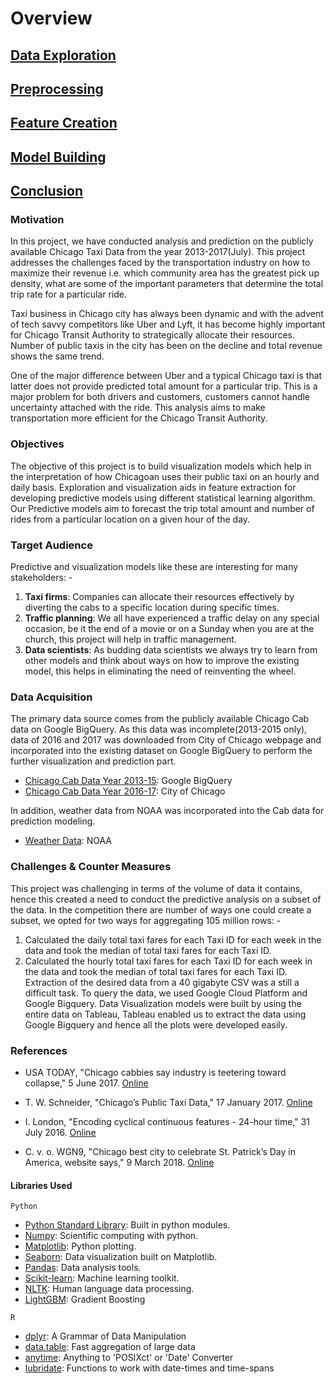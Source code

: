 # Overview

## [Data Exploration](data_exploration/exploration.md)

## [Preprocessing](preprocessing/cleaning.md)

## [Feature Creation](feature_creation/features.md)

## [Model Building](model_building/model.md)

## [Conclusion](conclusion/conclusion.md)

### Motivation

In this project, we have conducted analysis and prediction on the publicly available Chicago Taxi Data from the year 2013-2017(July). This project addresses the challenges faced by the transportation industry on how to maximize their revenue i.e. which community area has the greatest pick up density, what are some of the important parameters that determine the total trip rate for a particular ride.

Taxi business in Chicago city has always been dynamic and with the advent of tech savvy competitors like Uber and Lyft, it has become highly important for Chicago Transit Authority to strategically allocate their resources. Number of public taxis in the city has been on the decline and total revenue shows the same trend.  

One of the major difference between Uber and a typical Chicago taxi is that latter does not provide predicted total amount for a particular trip. This is a major problem for both drivers and customers, customers cannot handle uncertainty attached with the ride. This analysis aims to make transportation more efficient for the Chicago Transit Authority. 

### Objectives

The objective of this project is to build visualization models which help in the interpretation of how Chicagoan uses their public taxi on an hourly and daily basis. Exploration and visualization aids in feature extraction for developing predictive models using different statistical learning algorithm. Our Predictive models aim to forecast the trip total amount and number of rides from a particular location on a given hour of the day.

### Target Audience

Predictive and visualization models like these are interesting for many stakeholders: -
1.	**Taxi firms**: Companies can allocate their resources effectively by diverting the cabs to a specific location during specific times. 
2.	**Traffic planning**: We all have experienced a traffic delay on any special occasion, be it the end of a movie or on a Sunday when you are at the church, this project will help in traffic management. 
3.	**Data scientists**: As budding data scientists we always try to learn from other models and think about ways on how to improve the existing model, this helps in eliminating the need of reinventing the wheel.

### Data Acquisition

The primary data source comes from the publicly available Chicago Cab data on Google BigQuery. As this data was incomplete(2013-2015 only), data of 2016 and 2017 was downloaded from City of Chicago webpage and incorporated into the existing dataset on Google BigQuery to perform the further visualization and prediction part.

* [Chicago Cab Data Year 2013-15](https://bigquery.cloud.google.com/table/bigquery-public-data:chicago_taxi_trips.taxi_trips?pli=1): Google BigQuery
* [Chicago Cab Data Year 2016-17](https://data.cityofchicago.org/Transportation/Taxi-Trips/wrvz-psew): City of Chicago

In addition, weather data from NOAA was incorporated into the Cab data for prediction modeling.

* [Weather Data](https://www.ncdc.noaa.gov/cdo-web/search?datasetid=GHCND): NOAA

### Challenges & Counter Measures

This project was challenging in terms of the volume of data it contains, hence this created a need to conduct the predictive analysis on a subset of the data. In the competition there are number of ways one could create a subset, we opted for two ways for aggregating 105 million rows: -
1)	Calculated the daily total taxi fares for each Taxi ID for each week in the data and took the median of total taxi fares for each Taxi ID.
2)	Calculated the hourly total taxi fares for each Taxi ID for each week in the data and took the median of total taxi fares for each Taxi ID.
Extraction of the desired data from a 40 gigabyte CSV was a still a difficult task. To query the data, we used Google Cloud Platform and Google Bigquery.
Data Visualization models were built by using the entire data on Tableau, Tableau enabled us to extract the data using Google Bigquery and hence all the plots were developed easily.

### References

* USA TODAY, "Chicago cabbies say industry is teetering toward collapse," 5 June 2017. [Online](https://www.usatoday.com/story/news/2017/06/05/chicago-cabbies-say-industry-teetering-toward-collapse/102524634/)

* T. W. Schneider, "Chicago’s Public Taxi Data," 17 January 2017. [Online](http://toddwschneider.com/posts/chicago-taxi-data)

* I. London, "Encoding cyclical continuous features - 24-hour time," 31 July 2016. [Online](https://ianlondon.github.io/blog/encoding-cyclical-features-24hour-time)

* C. v. o. WGN9, "Chicago best city to celebrate St. Patrick’s Day in America, website says," 9 March 2018. [Online](http://wgntv.com/2018/03/09/chicago-best-place-to-celebrate-st-patricks-day-in-america-website-says/)

#### Libraries Used

`Python`
* [Python Standard Library](https://docs.python.org/2/library/): Built in python modules.
* [Numpy](http://www.numpy.org/): Scientific computing with python.
* [Matplotlib](http://matplotlib.org/): Python plotting.
* [Seaborn](http://seaborn.pydata.org/): Data visualization built on Matplotlib.
* [Pandas](http://pandas.pydata.org/): Data analysis tools.
* [Scikit-learn](http://scikit-learn.org/stable/): Machine learning toolkit.
* [NLTK](http://www.nltk.org/): Human language data processing.
* [LightGBM](http://lightgbm.readthedocs.io/en/latest/Python-Intro.html): Gradient Boosting

`R`
* [dplyr](https://cran.r-project.org/web/packages/dplyr/dplyr.pdf): A Grammar of Data Manipulation
* [data.table](https://cran.r-project.org/web/packages/data.table/data.table.pdf): Fast aggregation of large data
* [anytime](https://cran.r-project.org/web/packages/anytime/anytime.pdf): Anything to 'POSIXct' or 'Date' Converter
* [lubridate](https://cran.r-project.org/web/packages/lubridate/lubridate.pdf): Functions to work with date-times and time-spans

